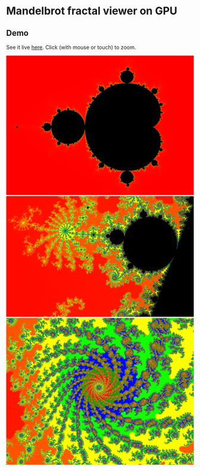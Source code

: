 # Mandelbrot fractal viewer on GPU

## Demo
See it live [here](https://BugGambit.github.io/mandelbrot/). Click (with mouse or touch) to zoom.

![screenshot](./screenshot1.png)
![screenshot](./screenshot2.png)
![screenshot](./screenshot3.png)
